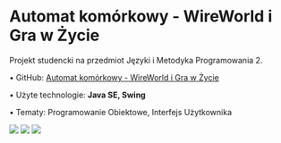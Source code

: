 <h1>Automat komórkowy - WireWorld i Gra w Życie</h1>

Projekt studencki na przedmiot Języki i Metodyka Programowania 2.

• GitHub: <a href="http://github.com/trzye/AutomKomorkowy-WireWorld">Automat komórkowy - WireWorld i Gra w Życie</a>

• Użyte technologie: <b>Java SE, Swing</b>

• Tematy: Programowanie Obiektowe, Interfejs Użytkownika

<image src="1.png">
<image src="2.png">
<image src="3.png">

